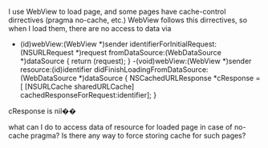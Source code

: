I use WebView to load page, and some pages have cache-control dirrectives (pragma no-cache, etc.)
WebView follows this dirrectives, so when I load them, there are no access to data via

    
- (id)webView:(WebView *)sender identifierForInitialRequest:(NSURLRequest *)request fromDataSource:(WebDataSource *)dataSource
{
        return (request);
}
-(void)webView:(WebView *)sender resource:(id)identifier didFinishLoadingFromDataSource:(WebDataSource *)dataSource
{
        NSCachedURLResponse *cResponse = [ [NSURLCache sharedURLCache] cachedResponseForRequest:identifier];
}


cResponse is nil��

what can I do to access data of resource for loaded page in case of no-cache pragma?
Is there any way to force storing cache for such pages?
